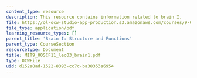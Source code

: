 ```yaml
---
content_type: resource
description: This resource contains information related to brain I.
file: https://ol-ocw-studio-app-production.s3.amazonaws.com/courses/9-00sc-introduction-to-psychology-fall-2011/d152a8ad15228393cc7cba38353a6954_MIT9_00SCF11_lec03_brain1.pdf
file_type: application/pdf
learning_resource_types: []
parent_title: 'Brain I: Structure and Functions'
parent_type: CourseSection
resourcetype: Document
title: MIT9_00SCF11_lec03_brain1.pdf
type: OCWFile
uid: d152a8ad-1522-8393-cc7c-ba38353a6954
---
```

